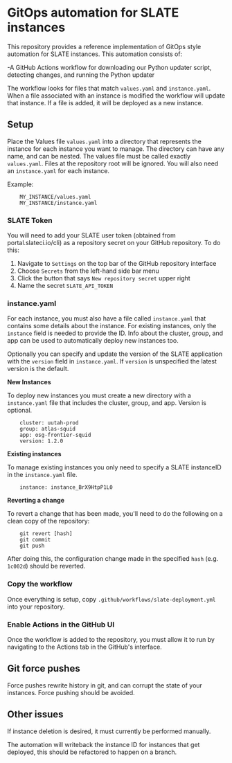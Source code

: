 # GitOps automation for SLATE instances

This repository provides a reference implementation of GitOps style automation for SLATE instances. This automation consists of:

-A GitHub Actions workflow for downloading our Python updater script, detecting changes, and running the Python updater

The workflow looks for files that match `values.yaml` and `instance.yaml`. When a file associated with an instance is modified the workflow will update that instance. If a file is added, it will be deployed as a new instance.

## Setup

Place the Values file `values.yaml` into a directory that represents the instance for each instance you want to manage. The directory can have any name, and can be nested. The values file must be called exactly `values.yaml`. Files at the repository root will be ignored. You will also need an `instance.yaml` for each instance.

Example:

        MY_INSTANCE/values.yaml
        MY_INSTANCE/instance.yaml


### SLATE Token

You will need to add your SLATE user token (obtained from portal.slateci.io/cli) as a repository secret on your GitHub repository. To do this:

1. Navigate to `Settings` on the top bar of the GitHub repository interface
2. Choose `Secrets` from the left-hand side bar menu
3. Click the button that says `New repository secret` upper right
4. Name the secret `SLATE_API_TOKEN`

### instance.yaml

For each instance, you must also have a file called `instance.yaml` that contains some details about the instance. For existing instances, only the `instance` field is needed to provide the ID. Info about the cluster, group, and app can be used to automatically deploy new instances too.

Optionally you can specify and update the version of the SLATE application with the `version` field in `instance.yaml`. If `version` is unspecified the latest version is the default.

**New Instances**

To deploy new instances you must create a new directory with a `instance.yaml` file that includes the cluster, group, and app. Version is optional.

        cluster: uutah-prod
        group: atlas-squid
        app: osg-frontier-squid
        version: 1.2.0

 **Existing instances**

 To manage existing instances you only need to specify a SLATE instanceID in the `instance.yaml` file.

        instance: instance_BrX9HtpP1L0
 
 **Reverting a change**
 
 To revert a change that has been made, you'll need to do the following on a clean copy of the repository:
        
        git revert [hash]
        git commit 
        git push

 After doing this, the configuration change made in the specified `hash` (e.g. `1c002d`) should be reverted.
 
### Copy the workflow

Once everything is setup, copy `.github/workflows/slate-deployment.yml` into your repository.

### Enable Actions in the GitHub UI

Once the workflow is added to the repository, you must allow it to run by navigating to the Actions tab in the GitHub's interface.

## Git force pushes

Force pushes rewrite history in git, and can corrupt the state of your instances. Force pushing should be avoided.

## Other issues

If instance deletion is desired, it must currently be performed manually.

The automation will writeback the instance ID for instances that get deployed, this should be refactored to happen on a branch.
